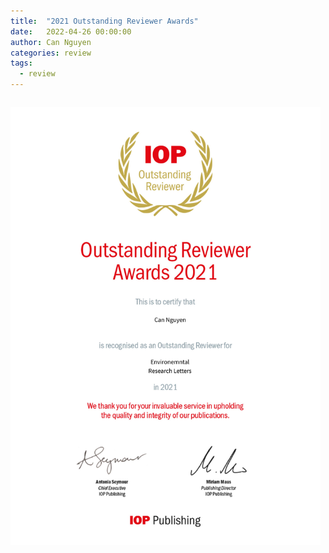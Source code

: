 ```yaml
---
title:  "2021 Outstanding Reviewer Awards"
date:   2022-04-26 00:00:00
author: Can Nguyen
categories: review
tags: 
  - review
---
```



```![alt text]({{ site.baseurl }}/images/2022/2022-04-26-Outstanding-Reviewer-Award.jpg)
```


<img src="/images/2022/2022-04-26-Outstanding-Reviewer-Award.jpg" width="496" height="701"/>
